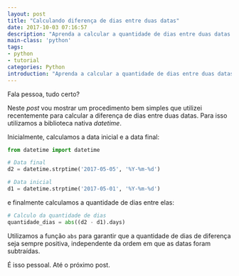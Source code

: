 ```yaml
---
layout: post
title: "Calculando diferença de dias entre duas datas"
date: 2017-10-03 07:16:57
description: "Aprenda a calcular a quantidade de dias entre duas datas."
main-class: 'python'
tags:
- python
- tutorial
categories: Python
introduction: "Aprenda a calcular a quantidade de dias entre duas datas."
---
```


Fala pessoa, tudo certo?

Neste *post* vou mostrar um procedimento bem simples que utilizei recentemente para calcular a diferença de dias entre duas datas. Para isso utilizamos a biblioteca nativa *datetime*.

Inicialmente, calculamos a data inicial e a data final:

```python
from datetime import datetime

# Data final
d2 = datetime.strptime('2017-05-05', '%Y-%m-%d')

# Data inicial
d1 = datetime.strptime('2017-05-01', '%Y-%m-%d')

```
 e finalmente calculamos a quantidade de dias entre elas:


```python
# Calculo da quantidade de dias
quantidade_dias = abs((d2 - d1).days)
```

 Utilizamos a função `abs` para garantir que a quantidade de dias de diferença seja sempre positiva, independente da ordem em que as datas foram subtraídas.

 É isso pessoal. Até o próximo post.
